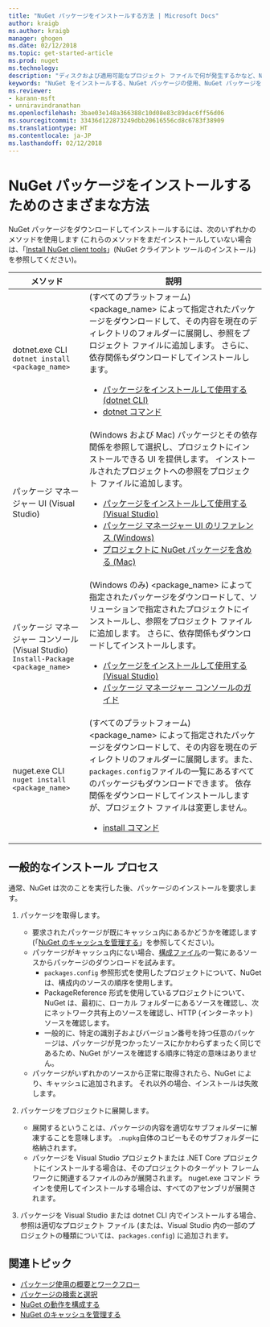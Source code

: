 ```yaml
---
title: "NuGet パッケージをインストールする方法 | Microsoft Docs"
author: kraigb
ms.author: kraigb
manager: ghogen
ms.date: 02/12/2018
ms.topic: get-started-article
ms.prod: nuget
ms.technology: 
description: "ディスクおよび適用可能なプロジェクト ファイルで何が発生するかなど、NuGet パッケージをプロジェクトにインストールするプロセスを説明します。"
keywords: "NuGet をインストールする、NuGet パッケージの使用、NuGet パッケージをインストールする、NuGet パッケージ参照"
ms.reviewer:
- karann-msft
- unniravindranathan
ms.openlocfilehash: 3bae03e148a366388c10d08e83c89dac6ff56d06
ms.sourcegitcommit: 33436d122873249dbb20616556cd8c6783f38909
ms.translationtype: HT
ms.contentlocale: ja-JP
ms.lasthandoff: 02/12/2018
---
```

# <a name="different-ways-to-install-a-nuget-package"></a>NuGet パッケージをインストールするためのさまざまな方法

NuGet パッケージをダウンロードしてインストールするには、次のいずれかのメソッドを使用します (これらのメソッドをまだインストールしていない場合は、「[Install NuGet client tools](../install-nuget-client-tools.md)」(NuGet クライアント ツールのインストール) を参照してください)。

| メソッド | 説明 |
| --- | --- |
| dotnet.exe CLI<br/>`dotnet install <package_name>` | (すべてのプラットフォーム) \<package_name\> によって指定されたパッケージをダウンロードして、その内容を現在のディレクトリのフォルダーに展開し、参照をプロジェクト ファイルに追加します。 さらに、依存関係もダウンロードしてインストールします。<ul><li>[パッケージをインストールして使用する (dotnet CLI)](../quickstart/install-and-use-a-package-using-the-dotnet-cli.md)</li><li>[dotnet コマンド](../tools/dotnet-commands.md)</li></ul> |
| パッケージ マネージャー UI (Visual Studio) | (Windows および Mac) パッケージとその依存関係を参照して選択し、プロジェクトにインストールできる UI を提供します。 インストールされたプロジェクトへの参照をプロジェクト ファイルに追加します。<ul><li>[パッケージをインストールして使用する (Visual Studio)](../quickstart/install-and-use-a-package-in-visual-studio.md)</li><li>[パッケージ マネージャー UI のリファレンス (Windows)](../tools/package-manager-ui.md)</li><li>[プロジェクトに NuGet パッケージを含める (Mac)](/visualstudio/mac/nuget-walkthrough)</li></ul> |
| パッケージ マネージャー コンソール (Visual Studio)<br/>`Install-Package <package_name>` | (Windows のみ) \<package_name\> によって指定されたパッケージをダウンロードして、ソリューションで指定されたプロジェクトにインストールし、参照をプロジェクト ファイルに追加します。 さらに、依存関係もダウンロードしてインストールします。<ul><li>[パッケージをインストールして使用する (Visual Studio)](../quickstart/install-and-use-a-package-in-visual-studio.md)</li><li>[パッケージ マネージャー コンソールのガイド](../tools/package-manager-console.md)</li></ul> |
| nuget.exe CLI<br/>`nuget install <package_name>` | (すべてのプラットフォーム) \<package_name\> によって指定されたパッケージをダウンロードして、その内容を現在のディレクトリのフォルダーに展開します。また、`packages.config`ファイルの一覧にあるすべてのパッケージもダウンロードできます。 依存関係をダウンロードしてインストールしますが、プロジェクト ファイルは変更しません。<ul><li>[install コマンド](../tools/cli-ref-install.md)</li></ul> |

## <a name="general-install-process"></a>一般的なインストール プロセス

通常、NuGet は次のことを実行した後、パッケージのインストールを要求します。

1. パッケージを取得します。
    - 要求されたパッケージが既にキャッシュ内にあるかどうかを確認します (「[NuGet のキャッシュを管理する](managing-the-nuget-cache.md)」を参照してください)。
    - パッケージがキャッシュ内にない場合、[構成ファイル](Configuring-NuGet-Behavior.md)の一覧にあるソースからパッケージのダウンロードを試みます。
      - `packages.config` 参照形式を使用したプロジェクトについて、NuGet は、構成内のソースの順序を使用します。
      - PackageReference 形式を使用しているプロジェクトについて、NuGet は、最初に、ローカル フォルダーにあるソースを確認し、次にネットワーク共有上のソースを確認し、HTTP (インターネット) ソースを確認します。
      - 一般的に、特定の識別子およびバージョン番号を持つ任意のパッケージは、パッケージが見つかったソースにかかわらずまったく同じであるため、NuGet がソースを確認する順序に特定の意味はありません。
    - パッケージがいずれかのソースから正常に取得されたら、NuGet により、キャッシュに追加されます。 それ以外の場合、インストールは失敗します。

1. パッケージをプロジェクトに展開します。
    - 展開するということは、パッケージの内容を適切なサブフォルダーに解凍することを意味します。 `.nupkg`自体のコピーもそのサブフォルダーに格納されます。
    - パッケージを Visual Studio プロジェクトまたは .NET Core プロジェクトにインストールする場合は、そのプロジェクトのターゲット フレームワークに関連するファイルのみが展開されます。 nuget.exe コマンド ラインを使用してインストールする場合は、すべてのアセンブリが展開されます。

1. パッケージを Visual Studio または dotnet CLI 内でインストールする場合、参照は適切なプロジェクト ファイル (または、Visual Studio 内の一部のプロジェクトの種類については、`packages.config`) に追加されます。

## <a name="related-topics"></a>関連トピック

- [パッケージ使用の概要とワークフロー](../consume-packages/overview-and-workflow.md)
- [パッケージの検索と選択](../consume-packages/finding-and-choosing-packages.md)
- [NuGet の動作を構成する](../consume-packages/configuring-nuget-behavior.md)
- [NuGet のキャッシュを管理する](managing-the-nuget-cache.md)
